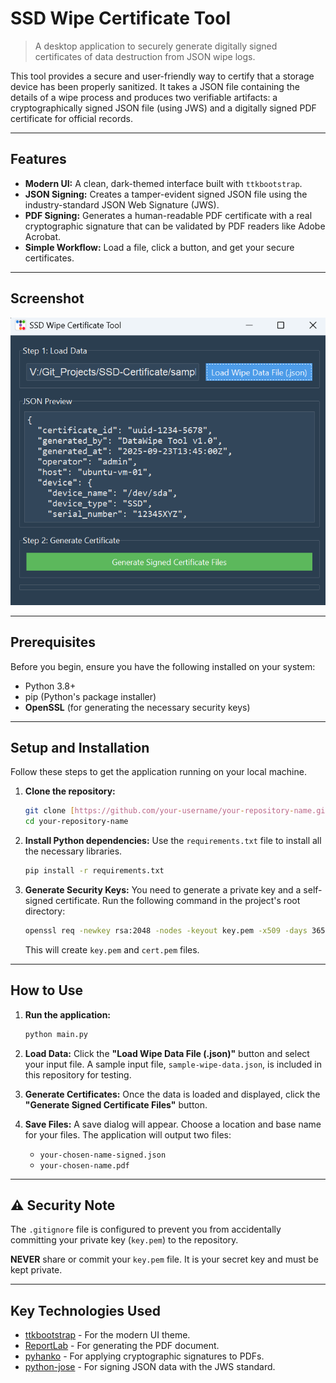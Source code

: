 # SSD Wipe Certificate Tool

> A desktop application to securely generate digitally signed certificates of data destruction from JSON wipe logs.

This tool provides a secure and user-friendly way to certify that a storage device has been properly sanitized. It takes a JSON file containing the details of a wipe process and produces two verifiable artifacts: a cryptographically signed JSON file (using JWS) and a digitally signed PDF certificate for official records.

---

## Features

* **Modern UI:** A clean, dark-themed interface built with `ttkbootstrap`.
* **JSON Signing:** Creates a tamper-evident signed JSON file using the industry-standard JSON Web Signature (JWS).
* **PDF Signing:** Generates a human-readable PDF certificate with a real cryptographic signature that can be validated by PDF readers like Adobe Acrobat.
* **Simple Workflow:** Load a file, click a button, and get your secure certificates.

---

## Screenshot


![alt text](image.png)

---

## Prerequisites

Before you begin, ensure you have the following installed on your system:

* Python 3.8+
* pip (Python's package installer)
* **OpenSSL** (for generating the necessary security keys)

---

## Setup and Installation

Follow these steps to get the application running on your local machine.

1.  **Clone the repository:**
    ```bash
    git clone [https://github.com/your-username/your-repository-name.git](https://github.com/your-username/your-repository-name.git)
    cd your-repository-name
    ```

2.  **Install Python dependencies:**
    Use the `requirements.txt` file to install all the necessary libraries.
    ```bash
    pip install -r requirements.txt
    ```

3.  **Generate Security Keys:**
    You need to generate a private key and a self-signed certificate. Run the following command in the project's root directory:
    ```bash
    openssl req -newkey rsa:2048 -nodes -keyout key.pem -x509 -days 365 -out cert.pem
    ```
    This will create `key.pem` and `cert.pem` files.

---

## How to Use

1.  **Run the application:**
    ```bash
    python main.py
    ```

2.  **Load Data:**
    Click the **"Load Wipe Data File (.json)"** button and select your input file. A sample input file, `sample-wipe-data.json`, is included in this repository for testing.

3.  **Generate Certificates:**
    Once the data is loaded and displayed, click the **"Generate Signed Certificate Files"** button.

4.  **Save Files:**
    A save dialog will appear. Choose a location and base name for your files. The application will output two files:
    * `your-chosen-name-signed.json`
    * `your-chosen-name.pdf`

---

## ⚠️ Security Note

The `.gitignore` file is configured to prevent you from accidentally committing your private key (`key.pem`) to the repository.

**NEVER** share or commit your `key.pem` file. It is your secret key and must be kept private.

---

## Key Technologies Used

* [ttkbootstrap](https://ttkbootstrap.readthedocs.io/en/latest/) - For the modern UI theme.
* [ReportLab](https://www.reportlab.com/opensource/) - For generating the PDF document.
* [pyhanko](https://pyhanko.readthedocs.io/en/stable/) - For applying cryptographic signatures to PDFs.
* [python-jose](https://github.com/mpdavis/python-jose) - For signing JSON data with the JWS standard.

